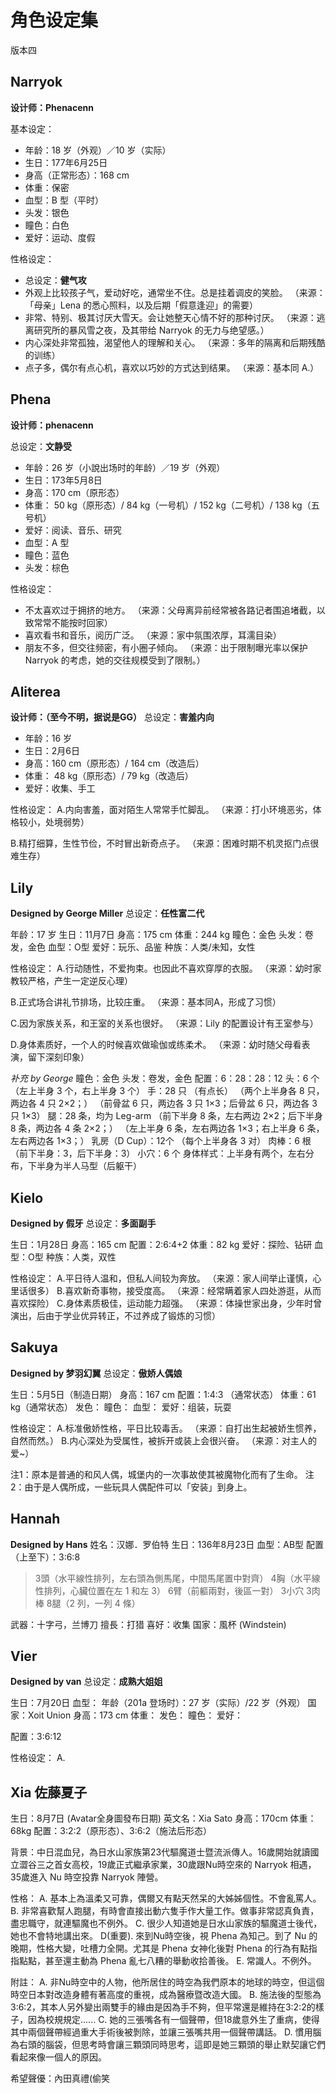 # 角色设定集 #
版本四

## Narryok ##
**设计师：Phenacenn**

基本设定：
- 年龄：18 岁（外观）／10 岁（实际）
- 生日：177年6月25日
- 身高（正常形态）：168 cm
- 体重：保密
- 血型：B 型（平时）
- 头发：银色
- 瞳色：白色
- 爱好：运动、度假

性格设定：
- 总设定：**健气攻**
- 外观上比较孩子气，爱动好吃，通常坐不住。总是挂着调皮的笑脸。
（来源：「母亲」Lena 的悉心照料，以及后期「假意逢迎」的需要）
- 非常、特别、极其讨厌大雪天。会让她整天心情不好的那种讨厌。
（来源：逃离研究所的暴风雪之夜，及其带给 Narryok 的无力与绝望感。）
- 内心深处非常孤独，渴望他人的理解和关心。
（来源：多年的隔离和后期残酷的训练）
- 点子多，偶尔有点心机，喜欢以巧妙的方式达到结果。
（来源：基本同 A.）

## Phena ##
**设计师：phenacenn**

总设定：**文静受**
- 年龄：26 岁（小說出场时的年龄）／19 岁（外观）
- 生日：173年5月8日
- 身高：170 cm（原形态）  
- 体重： 50 kg（原形态）/  84 kg（一号机）/ 152 kg（二号机）/ 138 kg（五号机）
- 爱好：阅读、音乐、研究
- 血型：A 型
- 瞳色：蓝色
- 头发：棕色

性格设定：
- 不太喜欢过于拥挤的地方。
（来源：父母离异前经常被各路记者围追堵截，以致常常不能按时回家）
- 喜欢看书和音乐，阅历广泛。
（来源：家中氛围浓厚，耳濡目染）
- 朋友不多，但交往频密，有小圈子倾向。
（来源：出于限制曝光率以保护 Narryok 的考虑，她的交往规模受到了限制。）

## Aliterea ##
**设计师：（至今不明，据说是GG）**
总设定：**害羞内向**
- 年龄：16 岁
- 生日：2月6日
- 身高：160 cm（原形态）/ 164 cm（改造后）
- 体重： 48 kg（原形态）/  79 kg（改造后）
- 爱好：收集、手工

性格设定：
A.内向害羞，面对陌生人常常手忙脚乱。
（来源：打小环境恶劣，体格较小，处境弱势）

B.精打细算，生性节俭，不时冒出新奇点子。
（来源：困难时期不机灵抠门点很难生存）

## Lily ##
**Designed by George Miller**
总设定：**任性富二代**

年龄：17 岁
生日：11月7日
身高：175 cm
体重：244 kg
瞳色：金色
头发：卷发，金色
血型：O型
爱好：玩乐、品鉴
种族：人类/未知，女性

性格设定：
A.行动随性，不爱拘束。也因此不喜欢穿厚的衣服。
（来源：幼时家教较严格，产生一定逆反心理）

B.正式场合讲礼节排场，比较庄重。
（来源：基本同A，形成了习惯）

C.因为家族关系，和王室的关系也很好。
（来源：Lily 的配置设计有王室参与）

D.身体素质好，一个人的时候喜欢做瑜伽或练柔术。
（来源：幼时随父母看表演，留下深刻印象）

*补充 by George*
瞳色：金色
头发：卷发，金色
配置：6：28：28：12
头：6 个
（左上半身 3 个，右上半身 3 个）
手：28 只
（有点长）
（两个上半身各 8 只，两边各 4 只 2×2；）
（前骨盆 6 只，两边各 3 只 1×3；后骨盆 6 只，两边各 3 只 1×3）
腿：28 条，均为 Leg-arm
 （前下半身 8 条，左右两边 2×2；后下半身 8 条，两边各 4 条 2×2；）
 （左上半身 6 条，左右两边各 1×3；右上半身 6 条，左右两边各 1×3；）
乳房（D Cup）：12个
 （每个上半身各 3 对）
肉棒：6 根
（前下半身：3，后下半身：3）
小穴：6 个
身体样式：上半身有两个，左右分布，下半身为半人马型（后躯干）

## Kielo ##
**Designed by 假牙**
总设定：**多面副手**

生日：1月28日
身高：165 cm
配置：2:6:4+2
体重：82 kg
爱好：探险、钻研
血型：O型
种族：人类，双性

性格设定：
A.平日待人温和，但私人间较为奔放。
（来源：家人间举止谨慎，心里话很多）
B.喜欢新奇事物，接受度高。
（来源：经常瞒着家人四处游逛，从而喜欢探险）
C.身体素质极佳，运动能力超强。
（来源：体操世家出身，少年时曾演出，后由于学业优异转正，不过养成了锻炼的习惯）

## Sakuya ##
**Designed by 梦羽幻翼**
总设定：**傲娇人偶娘**

生日：5月5日（制造日期）
身高：167 cm
配置：1:4:3 （通常状态）
体重：61 kg（通常状态）
发色：
瞳色：
血型：
爱好：组装，玩耍

性格设定：
A.标准傲娇性格，平日比较毒舌。
（来源：自打出生起被娇生惯养，自然而然。）
B.内心深处为受属性，被拆开或装上会很兴奋。
（来源：对主人的爱~）

注1：原本是普通的和风人偶，城堡内的一次事故使其被魔物化而有了生命。
注2：由于是人偶所成，一些玩具人偶配件可以「安装」到身上。

## Hannah ##
**Designed by Hans**
姓名：汉娜．罗伯特
生日：136年8月23日
血型：AB型
配置（上至下）：3:6:8
> 3頭（水平線性排列，左右頭為側馬尾，中間馬尾置中對齊）
> 4胸（水平線性排列，心臟位置在左 1 和左 3）
> 6臂（前軀兩對，後區一對）
> 3小穴
> 3肉棒
> 8腿（2 列，一列 4 條）

武器：十字弓，兰博刀
擅長：打猎
喜好：收集
国家：風杯 (Windstein)

## Vier ##
**Designed by van**
总设定：**成熟大姐姐**

生日：7月20日
血型：
年龄（201a 登场时）：27 岁（实际）/22 岁（外观）
国家：Xoit Union
身高：173 cm
体重：
发色：
瞳色：
爱好：

配置：3:6:12

性格设定：
A.

## Xia 佐藤夏子

生日：8月7日 (Avatar全身圖發布日期)
英文名：Xia Sato
身高：170cm
体重：68kg
配置：3:2:2（原形态）、3:6:2（施法后形态）

背景：中日混血兒，為日水山家族第23代驅魔道士暨流派傳人。16歲開始就讀國立澀谷三之首女高校，19歲正式繼承家業，30歲跟Nu時空來的 Narryok 相遇，35歲進入 Nu 時空投靠 Narryok 陣營。

性格：
A. 基本上為溫柔又可靠，偶爾又有點天然呆的大姊姊個性。不會亂罵人。
B. 非常喜歡幫人跑腿，有時會直接出動六隻手作大量工作。做事非常認真負責，盡忠職守，就連驅魔也不例外。
C. 很少人知道她是日水山家族的驅魔道士後代，她也不會特地講出來。
D(重要). 來到Nu時空後，視 Phena 為知己。到了 Nu 的晚期，性格大變，吐槽力全開。尤其是 Phena 女神化後對 Phena 的行為有點指指點點，甚至還主動為 Phena 亂七八糟的舉動收拾善後。
E. 常識人。不例外。

附註：
A. 非Nu時空中的人物，他所居住的時空為我們原本的地球的時空，但這個時空日本對改造身體有著高度的重視，成為醫療暨改造大國。
B. 施法後的型態為3:6:2，其本人另外變出兩雙手的緣由是因為手不夠，但平常還是維持在3:2:2的樣子，因為校規規定......
C. 她的三張嘴各有一個聲帶，但18歲意外生了重病，使得其中兩個聲帶經過重大手術後被剝除，並讓三張嘴共用一個聲帶講話。
D. 慣用腦為右頭的腦袋，但思考時會讓三顆頭同時思考，這即是她三顆頭的舉止默契讓它們看起來像一個人的原因。

希望聲優：內田真禮(偷笑
